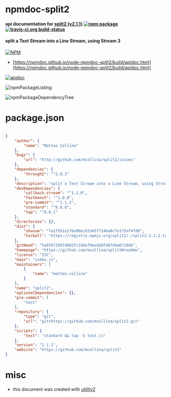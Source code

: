 # npmdoc-split2

#### api documentation for  [split2 (v2.1.1)](https://github.com/mcollina/split2#readme)  [![npm package](https://img.shields.io/npm/v/npmdoc-split2.svg?style=flat-square)](https://www.npmjs.org/package/npmdoc-split2) [![travis-ci.org build-status](https://api.travis-ci.org/npmdoc/node-npmdoc-split2.svg)](https://travis-ci.org/npmdoc/node-npmdoc-split2)

#### split a Text Stream into a Line Stream, using Stream 3

[![NPM](https://nodei.co/npm/split2.png?downloads=true&downloadRank=true&stars=true)](https://www.npmjs.com/package/split2)

- [https://npmdoc.github.io/node-npmdoc-split2/build/apidoc.html](https://npmdoc.github.io/node-npmdoc-split2/build/apidoc.html)

[![apidoc](https://npmdoc.github.io/node-npmdoc-split2/build/screenCapture.buildCi.browser.%252Ftmp%252Fbuild%252Fapidoc.html.png)](https://npmdoc.github.io/node-npmdoc-split2/build/apidoc.html)

![npmPackageListing](https://npmdoc.github.io/node-npmdoc-split2/build/screenCapture.npmPackageListing.svg)

![npmPackageDependencyTree](https://npmdoc.github.io/node-npmdoc-split2/build/screenCapture.npmPackageDependencyTree.svg)



# package.json

```json

{
    "author": {
        "name": "Matteo Collina"
    },
    "bugs": {
        "url": "http://github.com/mcollina/split2/issues"
    },
    "dependencies": {
        "through2": "^2.0.2"
    },
    "description": "split a Text Stream into a Line Stream, using Stream 3",
    "devDependencies": {
        "callback-stream": "^1.1.0",
        "fastbench": "^1.0.0",
        "pre-commit": "^1.1.2",
        "standard": "^8.6.0",
        "tap": "^8.0.1"
    },
    "directories": {},
    "dist": {
        "shasum": "7a1f551e176a90ecd3345f7246a0cfe175ef4fd0",
        "tarball": "https://registry.npmjs.org/split2/-/split2-2.1.1.tgz"
    },
    "gitHead": "5a9787350f4685fc2d9af9eedddf487d4a6710d6",
    "homepage": "https://github.com/mcollina/split2#readme",
    "license": "ISC",
    "main": "index.js",
    "maintainers": [
        {
            "name": "matteo.collina"
        }
    ],
    "name": "split2",
    "optionalDependencies": {},
    "pre-commit": [
        "test"
    ],
    "repository": {
        "type": "git",
        "url": "git+https://github.com/mcollina/split2.git"
    },
    "scripts": {
        "test": "standard && tap -b test.js"
    },
    "version": "2.1.1",
    "website": "https://github.com/mcollina/split2"
}
```



# misc
- this document was created with [utility2](https://github.com/kaizhu256/node-utility2)
